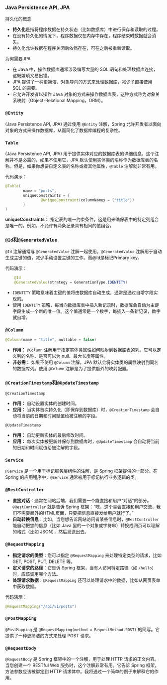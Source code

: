 ### Java Persistence API, JPA

持久化的概念

- **持久化**是指将程序数据在持久状态（比如数据库）中进行保存和读取的过程。
- 在没有持久化的情况下，程序数据仅在内存中存在，程序结束时数据就会消失。
- 持久化允许数据在程序关闭后依然存在，可在之后被重新读取。

为何需要JPA

- 在 Java 中，操作数据库通常涉及编写大量的 SQL 语句和处理数据库连接，这既繁琐又易出错。
- JPA 提供了一种更简洁、对象导向的方式来处理数据库，减少了直接使用 SQL 的需要。
- 它允许开发者以操作 Java 对象的方式来操作数据库表，这种方式称为对象关系映射（Object-Relational Mapping，ORM）。



### `@Entity`

(Java Persistence API, JPA) 通过使用 `@Entity` 注解，Spring 允许开发者以面向对象的方式来操作数据库，从而简化了数据库编程的复杂性。

###  `Table`

(Java Persistence API, JPA) 用于提供实体对应的数据库表的详细信息。这个注解并不是必需的，如果不使用它，JPA 默认使用实体类的名称作为数据库表的名称。但是，如果你想要自定义表的名称或者其他属性，`@Table` 注解就非常有用。

代码演示：

``` Java
@Table(
        name = "posts",
        uniqueConstraints = {
                @UniqueConstraint(columnNames = {"title"})
        }
)
```

**uniqueConstraints：** 指定表的唯一约束条件。这是用来确保表中的特定列组合是唯一的，例如，不允许有两条记录具有相同的值组合。



### `@Id`和`@GeneratedValue`

`@Id` 注解通常与 `@GeneratedValue` 注解一起使用。`@GeneratedValue` 注解用于自动生成主键的值，减少手动设置主键的工作。而@Id是标记Primary key。

代码演示：

``` Java
    @Id
    @GeneratedValue(strategy = GenerationType.IDENTITY)
```

- `IDENTITY` 策略意味着主键的值将由数据库自动生成，通常是通过自增字段实现的。
- 使用 `IDENTITY` 策略，每当向数据库表中插入新记录时，数据库会自动为主键字段生成一个新的唯一值。这个值通常是一个数字，每插入一条新记录，数字就自增。





### `@Column`

``` Java
@Column(name = "title", nullable = false)
```

- **作用：** `@Column` 注解用于指定实体类属性如何映射到数据库表的列。它可以定义列的名称、是否可以为 null、最大长度等属性。
- **非必需：** 如果不使用 `@Column` 注解，JPA 默认会将实体类的属性映射到同名的数据库列。使用 `@Column` 注解是为了提供额外的映射配置。



### `@CreationTimestamp`和`@UpdateTimestamp`

`@CreationTimestamp`

- **作用：** 自动设置实体的创建时间。
- **应用：** 当实体首次持久化（即保存到数据库）时，`@CreationTimestamp` 会自动将当前的日期和时间赋值给被注解的字段。

`@UpdateTimestamp`

- **作用：** 自动更新实体的最后修改时间。
- **应用：** 每次实体被更新并保存到数据库时，`@UpdateTimestamp` 会自动将当前的日期和时间赋值给被注解的字段。

### `Service`

`@Service` 是一个用于标记服务层组件的注解，是 Spring 框架提供的一部分。在 Spring 的应用程序中，`@Service` 通常被用于标记执行业务逻辑的类。



### `@RestController`

- **直接对话**：通常在网站后端，我们需要一个能直接和用户“对话”的部分。`@RestController` 就是告诉 Spring 框架：“嘿，这个类会直接和用户交流，我们不需要额外的HTML页面，只要把信息直接发给用户就行了。”
- **自动转换信息**：比如，当您想告诉网站访问者某些信息时，`@RestController` 能自动把您的信息（比如 Java 里的一个对象或字符串）转换成网页可以理解的格式（比如 JSON），然后发送出去。



### `@RequestMapping`

- **指定请求的类型**：您可以指定 `@RequestMapping` 来处理特定类型的请求，比如 GET, POST, PUT, DELETE 等。
- **定义请求的路径**：它告诉 Spring 框架，当有人访问特定路径（如 `/hello`）时，应该调用哪个方法。
- **处理请求数据**：`@RequestMapping` 还可以处理请求中的数据，比如从网页表单中获取数据。

代码演示：

``` Java
@RequestMapping("/api/v1/posts")
```



### `@PostMapping`

`@PostMapping` 是 `@RequestMapping(method = RequestMethod.POST)` 的简写。它提供了一种更简洁的方式来处理 POST 请求。



### `@RequestBody`

`@RequestBody` 是 Spring 框架中的一个注解，用于处理 HTTP 请求的正文内容。当您创建一个 RESTful Web 服务时，这个注解非常有用。它告诉 Spring 框架，方法参数应该被绑定到 HTTP 请求体中。我将通过一个简单的例子来解释它的作用。